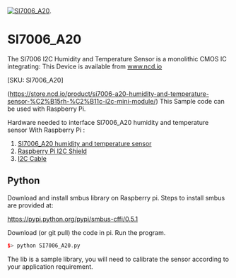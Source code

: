[![ SI7006_A20](SI7006_A20_I2C.png)](https://store.ncd.io/product/si7006-a20-humidity-and-temperature-sensor-%C2%B15rh-%C2%B11c-i2c-mini-module/).

#  SI7006_A20

The SI7006 I2C Humidity and Temperature Sensor is a monolithic CMOS IC integrating:
This Device is available from www.ncd.io 

[SKU: SI7006_A20]

(https://store.ncd.io/product/si7006-a20-humidity-and-temperature-sensor-%C2%B15rh-%C2%B11c-i2c-mini-module/)
This Sample code can be used with Raspberry Pi.

Hardware needed to interface SI7006_A20 humidity and temperature sensor With Raspberry Pi :
1. <a href="https://store.ncd.io/product/si7006-a20-humidity-and-temperature-sensor-%C2%B15rh-%C2%B11c-i2c-mini-module/">SI7006_A20 humidity and temperature sensor</a>
2.  <a href="https://store.ncd.io/product/i2c-shield-for-raspberry-pi-3-pi2-with-outward-facing-i2c-port-terminates-over-hdmi-port/">Raspberry Pi I2C Shield</a>
3. <a href="https://store.ncd.io/product/i%C2%B2c-cable/">I2C Cable</a>

## Python
Download and install smbus library on Raspberry pi. Steps to install smbus are provided at:

https://pypi.python.org/pypi/smbus-cffi/0.5.1

Download (or git pull) the code in pi. Run the program.

```cpp
$> python SI7006_A20.py
```
The lib is a sample library, you will need to calibrate the sensor according to your application requirement.
